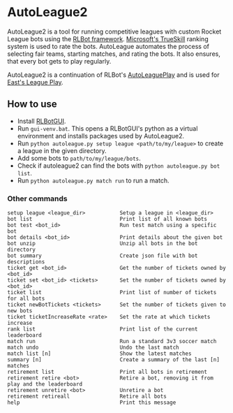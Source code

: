 # AutoLeague2

AutoLeague2 is a tool for running competitive leagues with custom Rocket League bots using the [RLBot framework](http://rlbot.org/).
[Microsoft's TrueSkill](https://www.microsoft.com/en-us/research/project/trueskill-ranking-system/) ranking system is used to rate the bots.
AutoLeague automates the process of selecting fair teams, starting matches, and rating the bots.
It also ensures, that every bot gets to play regularly.

AutoLeague2 is a continuation of RLBot's [AutoLeaguePlay](https://github.com/RLBot/AutoLeaguePlay) and is used for [East's League Play](https://docs.google.com/document/d/1PzZ3UgBp36RO7V6iiXN3AnLioDUAW9jwgHpZXiFuvIg/edit#).  

## How to use

* Install [RLBotGUI](http://rlbot.org/).
* Run `gui-venv.bat`. This opens a RLBotGUI's python as a virtual environment and installs packages used by AutoLeague2.
* Run `python autoleague.py setup league <path/to/my/league>` to create a league in the given directory.
* Add some bots to `path/to/my/league/bots`.
* Check if autoleague2 can find the bots with `python autoleague.py bot list`.
* Run `python autoleague.py match run` to run a match.

### Other commands

```
setup league <league_dir>           Setup a league in <league_dir>
bot list                            Print list of all known bots
bot test <bot_id>                   Run test match using a specific bot
bot details <bot_id>                Print details about the given bot
bot unzip                           Unzip all bots in the bot directory
bot summary                         Create json file with bot descriptions
ticket get <bot_id>                 Get the number of tickets owned by <bot_id>
ticket set <bot_id> <tickets>       Set the number of tickets owned by <bot_id>
ticket list                         Print list of number of tickets for all bots
ticket newBotTickets <tickets>      Set the number of tickets given to new bots
ticket ticketIncreaseRate <rate>    Set the rate at which tickets increase
rank list                           Print list of the current leaderboard
match run                           Run a standard 3v3 soccer match
match undo                          Undo the last match
match list [n]                      Show the latest matches
summary [n]                         Create a summary of the last [n] matches
retirement list                     Print all bots in retirement
retirement retire <bot>             Retire a bot, removing it from play and the leaderboard
retirement unretire <bot>           Unretire a bot
retirement retireall                Retire all bots
help                                Print this message
```
